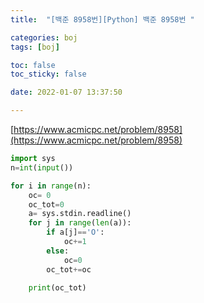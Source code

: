```yaml
---
title:  "[백준 8958번][Python] 백준 8958번 "

categories: boj
tags: [boj]

toc: false
toc_sticky: false

date: 2022-01-07 13:37:50

---
```

[https://www.acmicpc.net/problem/8958](https://www.acmicpc.net/problem/8958)

```python
import sys
n=int(input())

for i in range(n):
    oc= 0
    oc_tot=0
    a= sys.stdin.readline()
    for j in range(len(a)):
        if a[j]=='O':
            oc+=1
        else:
            oc=0
        oc_tot+=oc
        
    print(oc_tot)
```